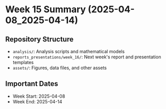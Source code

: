 # Week 15 Summary (2025-04-08_2025-04-14)

## Repository Structure

- `analysis/`: Analysis scripts and mathematical models
- `reports_presentations/week_16/`: Next week's report and presentation templates
- `assets/`: Figures, data files, and other assets

## Important Dates

- Week Start: 2025-04-08
- Week End: 2025-04-14
